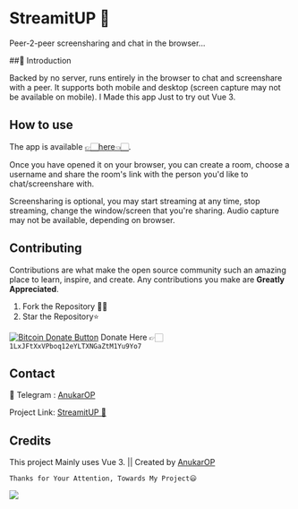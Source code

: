 # StreamitUP 🚀

Peer-2-peer screensharing and chat in the browser...

##💎 Introduction

Backed by no server, runs entirely in the browser to chat and screenshare with a peer. It supports both mobile and desktop (screen capture may not be available on mobile). I Made this app Just to try out Vue 3.

## How to use

The app is available [👉🏻here👈🏻](https://streamitup.vercel.app/).

Once you have opened it on your browser, you can create a room, choose a username and share the room's link with the person you'd like to chat/screenshare with.

Screensharing is optional, you may start streaming at any time, stop streaming, change the window/screen that you're sharing. Audio capture may not be available, depending on browser.

## Contributing

Contributions are what make the open source community such an amazing place to learn, inspire, and create. Any contributions you make are **Greatly Appreciated**.

1. Fork the Repository 🤝🏻
2. Star the Repository⭐

<a href="bitcoin:1LxJFtXxVPboq12eYLTXNGaZtM1Yu9Yo7">![Bitcoin Donate Button](https://www.drupal.org/files/project-images/bitcoindonate.png)</a> Donate Here 👉🏻`1LxJFtXxVPboq12eYLTXNGaZtM1Yu9Yo7`

## Contact
🚀 Telegram : [AnukarOP](telegram.me/AnukarOP)

Project Link: [StreamitUP 🚀](https://github.com/AnukarOP/StreamitUP)

## Credits

This project Mainly uses Vue 3. || Created by [AnukarOP](https://github.com/AnukarOP)

```Thanks for Your Attention, Towards My Project😃```
  

<p>
                                         <img src=https://visitor-badge.laobi.icu/badge?page_id=AnukarOP.readme />
</p>

